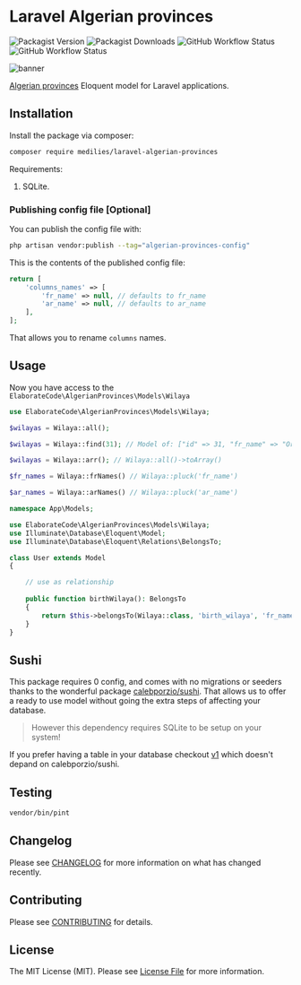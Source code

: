# Laravel Algerian provinces

![Packagist Version](https://img.shields.io/packagist/v/elaborate-code/laravel-algerian-provinces?style=for-the-badge)
![Packagist Downloads](https://img.shields.io/packagist/dt/elaborate-code/laravel-algerian-provinces?style=for-the-badge)
![GitHub Workflow Status](https://img.shields.io/github/workflow/status/elaborate-code/laravel-algerian-provinces/run-tests?label=Tests&style=for-the-badge)
![GitHub Workflow Status](https://img.shields.io/github/workflow/status/elaborate-code/laravel-algerian-provinces/Fix%20PHP%20code%20style%20issues?label=Code%20Style&style=for-the-badge)

![banner](https://banners.beyondco.de/Algerian%20provinces.png?theme=dark&packageManager=composer+require&packageName=elaborate-code%2Flaravel-algerian-provinces&pattern=architect&style=style_1&description=A+model+seeded+with+the+58+Algerian+provinces+for+Laravel+apps&md=1&showWatermark=0&fontSize=100px&images=database)

[Algerian provinces](wilayas.md) Eloquent model for Laravel applications.

## Installation

Install the package via composer:

```bash
composer require medilies/laravel-algerian-provinces
```

Requirements:

1. SQLite.

### Publishing config file [Optional]

You can publish the config file with:

```bash
php artisan vendor:publish --tag="algerian-provinces-config"
```

This is the contents of the published config file:

```php
return [
    'columns_names' => [
        'fr_name' => null, // defaults to fr_name
        'ar_name' => null, // defaults to ar_name
    ],
];
```

That allows you to rename `columns` names.

## Usage

Now you have access to the `ElaborateCode\AlgerianProvinces\Models\Wilaya`

```php
use ElaborateCode\AlgerianProvinces\Models\Wilaya;

$wilayas = Wilaya::all();

$wilayas = Wilaya::find(31); // Model of: ["id" => 31, "fr_name" => "Oran", "ar_name" => "وهران"]

$wilayas = Wilaya::arr(); // Wilaya::all()->toArray()

$fr_names = Wilaya::frNames() // Wilaya::pluck('fr_name')

$ar_names = Wilaya::arNames() // Wilaya::pluck('ar_name')
```

```php
namespace App\Models;

use ElaborateCode\AlgerianProvinces\Models\Wilaya;
use Illuminate\Database\Eloquent\Model;
use Illuminate\Database\Eloquent\Relations\BelongsTo;

class User extends Model
{

    // use as relationship
    
    public function birthWilaya(): BelongsTo
    {
        return $this->belongsTo(Wilaya::class, 'birth_wilaya', 'fr_name');
    }
}
```

## Sushi

This package requires 0 config, and comes with no migrations or seeders thanks to the wonderful package [calebporzio/sushi](https://github.com/calebporzio/sushi). That allows us to offer a ready to use model without going the extra steps of affecting your database.

> However this dependency requires SQLite to be setup on your system!

If you prefer having a table in your database checkout [v1](https://github.com/elaborate-code/laravel-algerian-provinces/tree/v1-migration) which doesn't depand on calebporzio/sushi.

## Testing

```bash
vendor/bin/pint
```

## Changelog

Please see [CHANGELOG](CHANGELOG.md) for more information on what has changed recently.

## Contributing

Please see [CONTRIBUTING](CONTRIBUTING.md) for details.

## License

The MIT License (MIT). Please see [License File](LICENSE.md) for more information.
